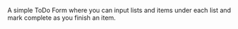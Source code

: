 A simple ToDo Form where you can input lists and items under each list and mark complete as
you finish an item.
